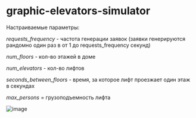 # graphic-elevators-simulator


Настраиваемые параметры:

*requests_frequency* - частота генерации заявок (заявки генерируются рандомно один раз в от 1 до requests_frequency секунд)

*num_floors* - кол-во этажей в доме

*num_elevators* - кол-во лифтов

*seconds_between_floors* - время, за которое лифт проезжает один этаж в секундах

*max_persons* = грузоподъемность лифта

![image](https://user-images.githubusercontent.com/38013055/121828559-a1805600-ccc8-11eb-8607-f15138603a7a.png)
